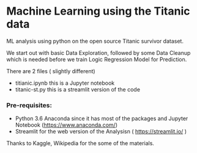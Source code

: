 # Machine Learning using the Titanic data
ML analysis using python on the open source Titanic survivor dataset.

We start out with basic Data Exploration, followed by some Data Cleanup which is needed before we train Logic Regression Model for Prediction.

There are 2 files ( slightly different)
- titianic.ipynb this is a Jupyter notebook
- titanic-st.py  this is a streamlit version of the code


### Pre-requisites:
- Python 3.6 Anaconda since it has most of the packages and Jupyter Notebook (https://www.anaconda.com/)
- Streamlit for the web version of the Analysisn ( https://streamlit.io/ )

Thanks to Kaggle, Wikipedia for the some of the materials.
